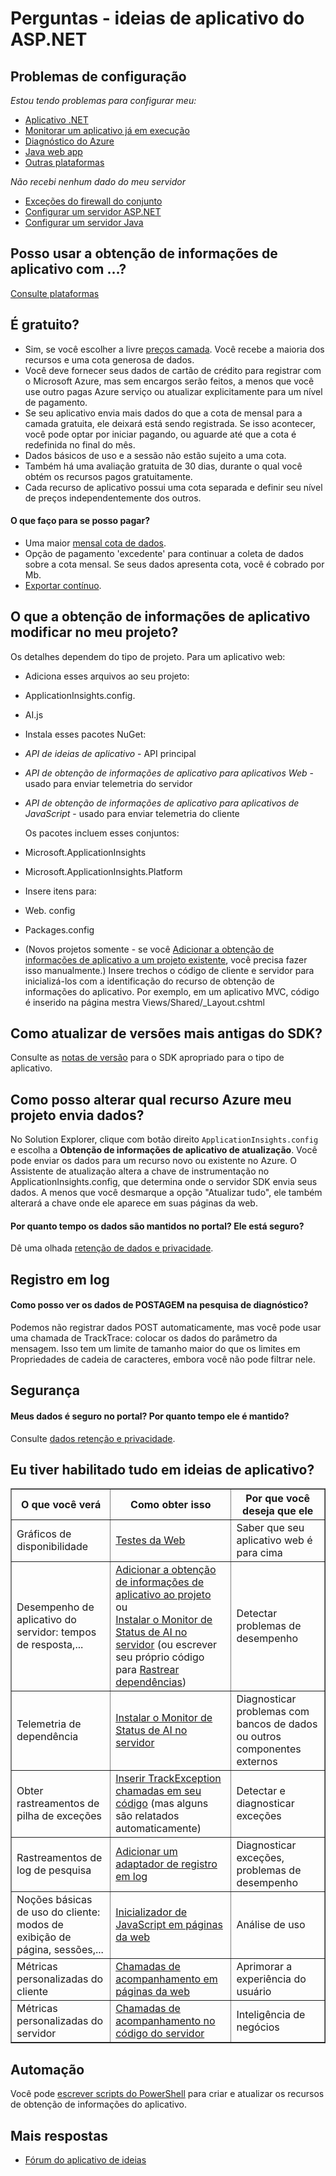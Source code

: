 <properties 
    pageTitle="Solução de problemas e perguntas sobre a obtenção de informações de aplicativo" 
    description="Algo no Visual Studio aplicativo ideias confusas ou não está funcionando? Tente aqui." 
    services="application-insights" 
    documentationCenter=".net"
    authors="alancameronwills" 
    manager="douge"/>

<tags 
    ms.service="application-insights" 
    ms.workload="mobile" 
    ms.tgt_pltfrm="ibiza" 
    ms.devlang="na" 
    ms.topic="article" 
    ms.date="08/24/2016" 
    ms.author="awills"/>
 
# <a name="questions---application-insights-for-aspnet"></a>Perguntas - ideias de aplicativo do ASP.NET

## <a name="configuration-problems"></a>Problemas de configuração

*Estou tendo problemas para configurar meu:*

* [Aplicativo .NET](app-insights-asp-net-troubleshoot-no-data.md)
* [Monitorar um aplicativo já em execução](app-insights-monitor-performance-live-website-now.md#troubleshooting)
* [Diagnóstico do Azure](app-insights-azure-diagnostics.md)
* [Java web app](app-insights-java-troubleshoot.md)
* [Outras plataformas](app-insights-platforms.md)

*Não recebi nenhum dado do meu servidor*

* [Exceções do firewall do conjunto](app-insights-ip-addresses.md)
* [Configurar um servidor ASP.NET](app-insights-monitor-performance-live-website-now.md)
* [Configurar um servidor Java](app-insights-java-agent.md)


## <a name="can-i-use-application-insights-with-"></a>Posso usar a obtenção de informações de aplicativo com …?

[Consulte plataformas][platforms]


## <a name="is-it-free"></a>É gratuito?

* Sim, se você escolher a livre [preços camada](app-insights-pricing.md). Você recebe a maioria dos recursos e uma cota generosa de dados. 
* Você deve fornecer seus dados de cartão de crédito para registrar com o Microsoft Azure, mas sem encargos serão feitos, a menos que você use outro pagas Azure serviço ou atualizar explicitamente para um nível de pagamento.
* Se seu aplicativo envia mais dados do que a cota de mensal para a camada gratuita, ele deixará está sendo registrada. Se isso acontecer, você pode optar por iniciar pagando, ou aguarde até que a cota é redefinida no final do mês.
* Dados básicos de uso e a sessão não estão sujeito a uma cota.
* Também há uma avaliação gratuita de 30 dias, durante o qual você obtém os recursos pagos gratuitamente.
* Cada recurso de aplicativo possui uma cota separada e definir seu nível de preços independentemente dos outros.

#### <a name="what-do-i-get-if-i-pay"></a>O que faço para se posso pagar?

* Uma maior [mensal cota de dados](https://azure.microsoft.com/pricing/details/application-insights/).
* Opção de pagamento 'excedente' para continuar a coleta de dados sobre a cota mensal. Se seus dados apresenta cota, você é cobrado por Mb.
* [Exportar contínuo](app-insights-export-telemetry.md).


## <a name="q14"></a>O que a obtenção de informações de aplicativo modificar no meu projeto?

Os detalhes dependem do tipo de projeto. Para um aplicativo web:


+ Adiciona esses arquivos ao seu projeto:

 + ApplicationInsights.config. 
 + AI.js


+ Instala esses pacotes NuGet:

 -  *API de ideias de aplicativo* - API principal

 -  *API de obtenção de informações de aplicativo para aplicativos Web* - usado para enviar telemetria do servidor

 -  *API de obtenção de informações de aplicativo para aplicativos de JavaScript* - usado para enviar telemetria do cliente

    Os pacotes incluem esses conjuntos:

 - Microsoft.ApplicationInsights

 - Microsoft.ApplicationInsights.Platform

+ Insere itens para:

 - Web. config

 - Packages.config

+ (Novos projetos somente - se você [Adicionar a obtenção de informações de aplicativo a um projeto existente][start], você precisa fazer isso manualmente.) Insere trechos o código de cliente e servidor para inicializá-los com a identificação do recurso de obtenção de informações do aplicativo. Por exemplo, em um aplicativo MVC, código é inserido na página mestra Views/Shared/_Layout.cshtml


## <a name="how-do-i-upgrade-from-older-sdk-versions"></a>Como atualizar de versões mais antigas do SDK?

Consulte as [notas de versão](app-insights-release-notes.md) para o SDK apropriado para o tipo de aplicativo. 



## <a name="update"></a>Como posso alterar qual recurso Azure meu projeto envia dados?

No Solution Explorer, clique com botão direito `ApplicationInsights.config` e escolha a **Obtenção de informações de aplicativo de atualização**. Você pode enviar os dados para um recurso novo ou existente no Azure. O Assistente de atualização altera a chave de instrumentação no ApplicationInsights.config, que determina onde o servidor SDK envia seus dados. A menos que você desmarque a opção "Atualizar tudo", ele também alterará a chave onde ele aparece em suas páginas da web.


#### <a name="data"></a>Por quanto tempo os dados são mantidos no portal? Ele está seguro?

Dê uma olhada [retenção de dados e privacidade][data].

## <a name="logging"></a>Registro em log

#### <a name="post"></a>Como posso ver os dados de POSTAGEM na pesquisa de diagnóstico?

Podemos não registrar dados POST automaticamente, mas você pode usar uma chamada de TrackTrace: colocar os dados do parâmetro da mensagem. Isso tem um limite de tamanho maior do que os limites em Propriedades de cadeia de caracteres, embora você não pode filtrar nele. 

## <a name="security"></a>Segurança

#### <a name="is-my-data-secure-in-the-portal-how-long-is-it-retained"></a>Meus dados é seguro no portal? Por quanto tempo ele é mantido?

Consulte [dados retenção e privacidade][data].


## <a name="q17"></a>Eu tiver habilitado tudo em ideias de aplicativo?

<table border="1">
<tr><th>O que você verá</th><th>Como obter isso</th><th>Por que você deseja que ele</th></tr>
<tr><td>Gráficos de disponibilidade</td><td><a href="../app-insights-monitor-web-app-availability/">Testes da Web</a></td><td>Saber que seu aplicativo web é para cima</td></tr>
<tr><td>Desempenho de aplicativo do servidor: tempos de resposta,...
</td><td><a href="../app-insights-asp-net/">Adicionar a obtenção de informações de aplicativo ao projeto</a><br/>ou <br/><a href="../app-insights-monitor-performance-live-website-now/">Instalar o Monitor de Status de AI no servidor</a> (ou escrever seu próprio código para <a href="../app-insights-api-custom-events-metrics/#track-dependency">Rastrear dependências</a>)</td><td>Detectar problemas de desempenho</td></tr>
<tr><td>Telemetria de dependência</td><td><a href="../app-insights-monitor-performance-live-website-now/">Instalar o Monitor de Status de AI no servidor</a></td><td>Diagnosticar problemas com bancos de dados ou outros componentes externos</td></tr>
<tr><td>Obter rastreamentos de pilha de exceções</td><td><a href="../app-insights-search-diagnostic-logs/#exceptions">Inserir TrackException chamadas em seu código</a> (mas alguns são relatados automaticamente)</td><td>Detectar e diagnosticar exceções</td></tr>
<tr><td>Rastreamentos de log de pesquisa</td><td><a href="../app-insights-search-diagnostic-logs/">Adicionar um adaptador de registro em log</a></td><td>Diagnosticar exceções, problemas de desempenho</td></tr>
<tr><td>Noções básicas de uso do cliente: modos de exibição de página, sessões,...</td><td><a href="../app-insights-javascript/">Inicializador de JavaScript em páginas da web</a></td><td>Análise de uso</td></tr>
<tr><td>Métricas personalizadas do cliente</td><td><a href="../app-insights-api-custom-events-metrics/">Chamadas de acompanhamento em páginas da web</a></td><td>Aprimorar a experiência do usuário</td></tr>
<tr><td>Métricas personalizadas do servidor</td><td><a href="../app-insights-api-custom-events-metrics/">Chamadas de acompanhamento no código do servidor</a></td><td>Inteligência de negócios</td></tr>
</table>


## <a name="automation"></a>Automação

Você pode [escrever scripts do PowerShell](app-insights-powershell.md) para criar e atualizar os recursos de obtenção de informações do aplicativo.

## <a name="more-answers"></a>Mais respostas

* [Fórum do aplicativo de ideias](https://social.msdn.microsoft.com/Forums/vstudio/en-US/home?forum=ApplicationInsights)


<!--Link references-->

[data]: app-insights-data-retention-privacy.md
[platforms]: app-insights-platforms.md
[start]: app-insights-overview.md
[windows]: app-insights-windows-get-started.md

 